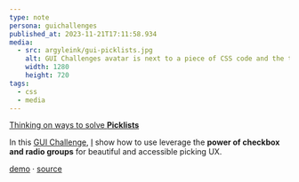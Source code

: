 ```yaml
---
type: note
persona: guichallenges
published_at: 2023-11-21T17:11:58.934
media:
  - src: argyleink/gui-picklists.jpg
    alt: GUI Challenges avatar is next to a piece of CSS code and the title Picklists
    width: 1280
    height: 720
tags: 
  - css
  - media
---
```


[Thinking on ways to solve **Picklists**](https://www.youtube.com/watch?v=d2O-8n-UnrI&list=PLNYkxOF6rcIAaV1wwI9540OC_3XoIzMjQ)

In this [GUI Challenge](https://goo.gle/GUIchallenges), 
[I](https://www.youtube.com/channel/UCBGr3ZMcV5jke40_Wrv3fNA) show how to use leverage the **power of checkbox and radio groups** for beautiful and accessible picking UX.

[demo](https://gui-challenges.web.app/picklists/dist/) · 
[source](https://github.com/argyleink/gui-challenges)
